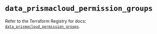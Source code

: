 # `data_prismacloud_permission_groups`

Refer to the Terraform Registry for docs: [`data_prismacloud_permission_groups`](https://registry.terraform.io/providers/paloaltonetworks/prismacloud/1.7.0/docs/data-sources/permission_groups).
